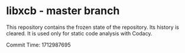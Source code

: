 # libxcb - master branch

This repository contains the frozen state of the repository.
Its history is cleared. It is used only for static code
analysis with Codacy.

Commit Time: 1712987695